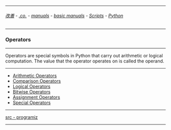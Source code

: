 
---

###### [改善](https://github.com/ttltrk/0C/blob/master/README.MD) - [.co.](https://github.com/ttltrk/PRG/blob/master/CODING.MD) - [manuals](https://github.com/ttltrk/PRG/blob/master/MAN.MD) - [basic manuals](https://github.com/ttltrk/PRG/blob/master/MANUALS.MD) - [Scripts](https://github.com/ttltrk/PRG/blob/master/PY/DOC/SC/SC.MD) - [Python](https://github.com/ttltrk/PRG/blob/master/PY/DOC/OPYM/OPYM.MD)

---

### Operators

---

Operators are special symbols in Python that carry out arithmetic or logical computation. The value that the operator operates on is called the operand.

---

* [Arithmetic Operators]()
* [Comparison Operators](https://github.com/ttltrk/PRG/blob/master/PY/DOC/OPYM/02_COM_OP/COMP_OP.MD)
* [Logical Operators]() 
* [Bitwise Operators]()
* [Assignment Operators]()
* [Special Operators]()

---

[src - programiz](https://www.programiz.com/python-programming/operators)

---
